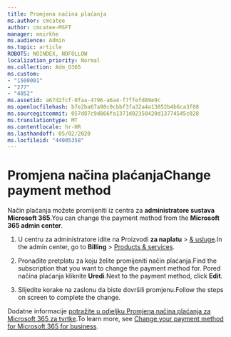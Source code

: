 ```yaml
---
title: Promjena načina plaćanja
ms.author: cmcatee
author: cmcatee-MSFT
manager: mnirkhe
ms.audience: Admin
ms.topic: article
ROBOTS: NOINDEX, NOFOLLOW
localization_priority: Normal
ms.collection: Adm_O365
ms.custom:
- "1500001"
- "277"
- "4852"
ms.assetid: a67d2fcf-0faa-4796-a6a4-f7ffefd89e9c
ms.openlocfilehash: b7e2ba67a98c0cbbf3fa32a4a13852b4b6ca3f08
ms.sourcegitcommit: 057d87c9d866fa1371d02350420d13774545c028
ms.translationtype: MT
ms.contentlocale: hr-HR
ms.lasthandoff: 05/02/2020
ms.locfileid: "44005358"
---
```

# <a name="change-payment-method"></a><span data-ttu-id="3a20b-102">Promjena načina plaćanja</span><span class="sxs-lookup"><span data-stu-id="3a20b-102">Change payment method</span></span>

<span data-ttu-id="3a20b-103">Način plaćanja možete promijeniti iz centra za **administratore sustava Microsoft 365**.</span><span class="sxs-lookup"><span data-stu-id="3a20b-103">You can change the payment method from the **Microsoft 365 admin center**.</span></span>
  
1. <span data-ttu-id="3a20b-104">U centru za administratore idite na Proizvodi **za naplatu** \> [& usluge](https://go.microsoft.com/fwlink/p/?linkid=842054).</span><span class="sxs-lookup"><span data-stu-id="3a20b-104">In the admin center, go to **Billing** \> [Products & services](https://go.microsoft.com/fwlink/p/?linkid=842054).</span></span>

2. <span data-ttu-id="3a20b-105">Pronađite pretplatu za koju želite promijeniti način plaćanja.</span><span class="sxs-lookup"><span data-stu-id="3a20b-105">Find the subscription that you want to change the payment method for.</span></span> <span data-ttu-id="3a20b-106">Pored načina plaćanja kliknite **Uredi**.</span><span class="sxs-lookup"><span data-stu-id="3a20b-106">Next to the payment method, click **Edit**.</span></span>

3. <span data-ttu-id="3a20b-107">Slijedite korake na zaslonu da biste dovršili promjenu.</span><span class="sxs-lookup"><span data-stu-id="3a20b-107">Follow the steps on screen to complete the change.</span></span>

<span data-ttu-id="3a20b-108">Dodatne informacije [potražite u odjeljku Promjena načina plaćanja za Microsoft 365 za tvrtke](https://docs.microsoft.com/office365/admin/subscriptions-and-billing/change-payment-method).</span><span class="sxs-lookup"><span data-stu-id="3a20b-108">To learn more, see [Change your payment method for Microsoft 365 for business](https://docs.microsoft.com/office365/admin/subscriptions-and-billing/change-payment-method).</span></span>
